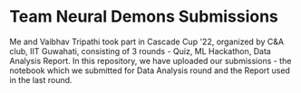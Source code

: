# Team Neural Demons Submissions
Me and Vaibhav Tripathi took part in Cascade Cup '22, organized by C&A club, IIT Guwahati, consisting of 3 rounds - Quiz, ML Hackathon, Data Analysis Report. In this repository, we have uploaded our submissions - the notebook which we submitted for Data Analysis round and the Report used in the last round.
